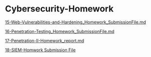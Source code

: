 # Cybersecurity-Homework

[15-Web-Vulnerabilities-and-Hardening_Homework_SubmissionFile.md](https://github.com/bwilliams4428/Cybersecurity-Homework/blob/main/15-Web-Vulnerabilities-and-Hardening%20Homework/15-Web-Vulnerabilities-and-Hardening_Homework_SubmissionFile.md)

[16-Penetration-Testing_Homework_SubmissionFile.md](https://github.com/bwilliams4428/Cybersecurity-Homework/blob/main/16-Penetration-Testing%20Homework/16-Penetration-Testing_Homework_SubmissionFile.md)

[17-Penetration-II-Homework_report.md](https://github.com/bwilliams4428/Cybersecurity-Homework/blob/main/17-Penetration-II-Homework/report.md)

[18-SIEM-Homwork Submission File](https://github.com/bwilliams4428/Cybersecurity-Homework/blob/main/18-SIEMs%20Homework/18-SIEMs_Homework.md)
